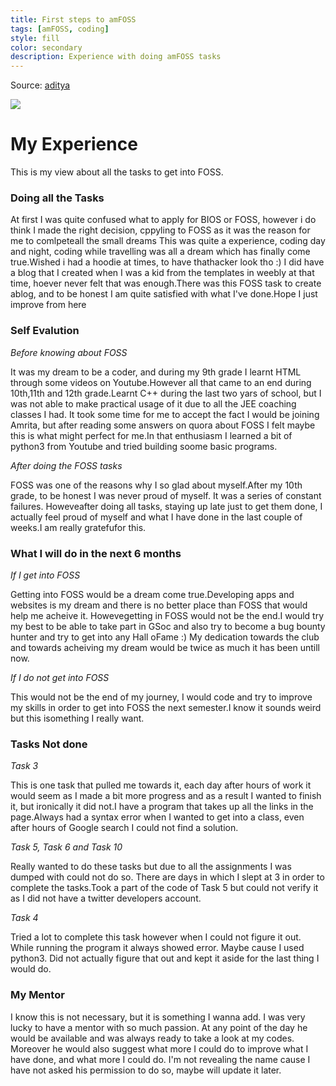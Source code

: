 ```yaml
---
title: First steps to amFOSS
tags: [amFOSS, coding]
style: fill
color: secondary
description: Experience with doing amFOSS tasks
---
```


Source: [aditya]()

![](https://wac-cdn.atlassian.com/dam/jcr:34e935dd-3108-40ef-bb3d-9ed01d977d6d/hero.svg?cdnVersion=la)

# My Experience 

This is my view about all the tasks to get into FOSS.

### Doing all the Tasks

At first I was quite confused what to apply for BIOS or FOSS, however i do think I made the right decision, cppyling to FOSS as it was the reason for me to comlpeteall the small dreams
This was quite a experience, coding day and night, coding while travelling was all a dream which has finally come true.Wished i had a hoodie at times, to have thathacker look tho :)
I did have a blog that I created when I was a kid from the templates in weebly at that time, hoever never felt that was enough.There was this FOSS task to create ablog, and to be honest I am quite satisfied with what I've done.Hope I just improve from here

### Self Evalution

*Before knowing about FOSS*

It was my dream to be a coder, and during my 9th grade I learnt HTML through some videos on Youtube.However all that came to an end during 10th,11th and 12th grade.Learnt C++ during the last two yars of school, but I was not able to make practical usage of it due to all the JEE coaching classes I had.
It took some time for me to accept the fact I would be joining Amrita, but after reading some answers on quora about FOSS I felt maybe this is what might perfect for me.In that enthusiasm I learned a bit of python3 from Youtube and tried building soome basic programs.

*After doing the FOSS tasks*

FOSS was one of the reasons why I so glad about myself.After my 10th grade, to be honest I was never proud of myself. It was a series of constant failures. Howeveafter doing all tasks, staying up late just to get them done, I actually feel proud of myself and what I have done in the last couple of weeks.I am really gratefufor this.

### What I will do in the next 6 months

*If I get into FOSS*

Getting into FOSS would be a dream come true.Developing apps and websites is my dream and there is no better place than FOSS that would help me acheive it. Howevegetting in FOSS would not be the end.I would try my best to be able to take part in GSoc and also try to become a bug bounty hunter and try to get into any Hall oFame :) My dedication towards the club and towards acheiving my dream would be twice as much it has been untill now.

*If I do not get into FOSS*

This would not be the end of my journey, I would code and try to improve my skills in order to get into FOSS the next semester.I know it sounds weird but this isomething I really want.

### Tasks Not done

*Task 3*

This is one task that pulled me towards it, each day after hours of work it would seem as I made a bit more progress and as a result I wanted to finish it, but ironically it did not.I have a program that takes up all the links in the page.Always had a syntax error when I wanted to get into a class, even after hours of Google search I could not find a solution.

*Task 5, Task 6 and Task 10*

Really wanted to do these tasks but due to all the assignments I was dumped with could not do so. There are days in which I slept at 3 in order to complete the tasks.Took a part of the code of Task 5 but could not verify it as I did not have a twitter developers account.

*Task 4*

Tried a lot to complete this task however when I could not figure it out. While running the program it always showed error. Maybe cause I used python3. Did not actually figure that out and kept it aside for the last thing I would do.

### My Mentor   

I know this is not necessary, but it is something I wanna add. I was very lucky to have a mentor with so much passion. At any point of the day he would be available and was always ready to take a look at my codes. Moreover he would also suggest what more I could do to improve what I have done, and what more I could do. I'm not revealing the name cause I have not asked his permission to do so, maybe will update it later.